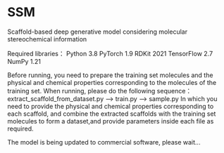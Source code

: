 # SSM
Scaffold-based deep generative model considering molecular stereochemical information

Required libraries：
Python 3.8
PyTorch 1.9
RDKit 2021
TensorFlow 2.7
NumPy 1.21

Before running, you need to prepare the training set molecules and the physical and chemical properties corresponding to the molecules of the training set.
When running, please do the following sequence：
extract_scaffold_from_dataset.py --> train.py --> sample.py
In which you need to provide the physical and chemical properties corresponding to each scaffold, and combine the extracted scaffolds with the training set molecules to form a dataset,and provide parameters inside each file as required.

The model is being updated to commercial software, please wait...

